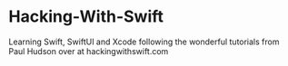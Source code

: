 # Hacking-With-Swift
Learning Swift, SwiftUI and Xcode following the wonderful tutorials from Paul Hudson over at hackingwithswift.com
